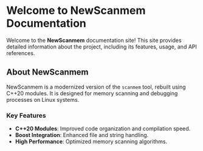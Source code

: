 # Welcome to NewScanmem Documentation

Welcome to the **NewScanmem** documentation site! This site provides detailed information about the project, including its features, usage, and API references.

## About NewScanmem

NewScanmem is a modernized version of the `scanmem` tool, rebuilt using C++20 modules. It is designed for memory scanning and debugging processes on Linux systems.

### Key Features
- **C++20 Modules**: Improved code organization and compilation speed.
- **Boost Integration**: Enhanced file and string handling.
- **High Performance**: Optimized memory scanning algorithms.
